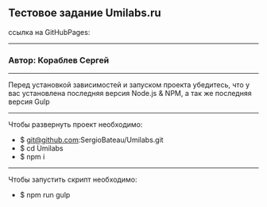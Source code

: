 ## Тестовое задание Umilabs.ru ##
ссылка на GitHubPages: 
***
### Автор: Кораблев Сергей ###
***
Перед установкой зависимостей и запуском проекта убедитесь, 
что у вас установлена последняя версия Node.js & NPM, 
а так же последняя версия Gulp
***
Чтобы развернуть проект необходимо:
* $ git@github.com:SergioBateau/Umilabs.git
* $ cd Umilabs
* $ npm i
***
Чтобы запустить скрипт необходимо:
* $ npm run gulp